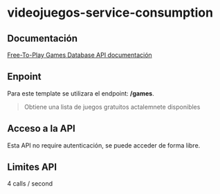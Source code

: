 # videojuegos-service-consumption

## Documentación
[Free-To-Play Games Database API documentación](@documentation@)
## Enpoint
Para este template se utilizara el endpoint: **/games**.
> Obtiene una lista de juegos gratuitos actalemnete disponibles
## Acceso a la API
Esta API no require autenticación, se puede acceder de forma libre.
## Limites API
4 calls / second